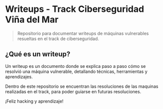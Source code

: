 # Writeups - Track Ciberseguridad Viña del Mar

> Repositorio para documentar writeups de máquinas vulnerables resueltas en el track de ciberseguridad.

## ¿Qué es un writeup?
 Un writeup es un documento donde se explica paso a paso cómo se resolvió una máquina vulnerable, detallando técnicas, herramientas y aprendizajes.

Dentro de este repositorio se encuentran las resoluciones de las maquinas realizadas en el track, para poder guiarse en futuras resoluciones.

¡Feliz hacking y aprendizaje!